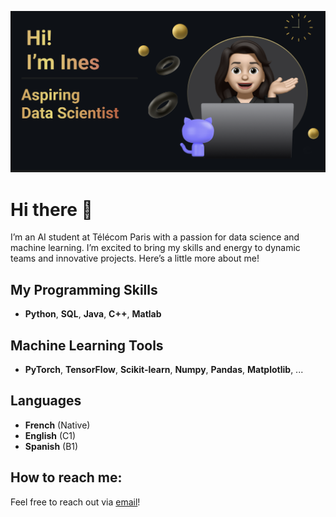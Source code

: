 <p align="center">
  <picture>
    <source 
      srcset="https://github.com/InesLalou/InesLalou/blob/main/header-profile-2.png?raw=true" 
      media="(prefers-color-scheme: dark)">
    <img 
      src="https://github.com/InesLalou/InesLalou/blob/main/header-profile.png?raw=true" 
      alt="Header image">
  </picture>
</p>

# Hi there 👋

I’m an AI student at Télécom Paris with a passion for data science and machine learning. I’m excited to bring my skills and energy to dynamic teams and innovative projects. Here’s a little more about me!

## My Programming Skills
- **Python**, **SQL**, **Java**, **C++**, **Matlab**

## Machine Learning Tools
- **PyTorch**, **TensorFlow**, **Scikit-learn**, **Numpy**, **Pandas**, **Matplotlib**, ...

## Languages
- **French** (Native)  
- **English** (C1)  
- **Spanish** (B1)

## How to reach me:
Feel free to reach out via [email](mailto:ines.lalou@outlook.com)!
 

<!--
**InesLalou/InesLalou** is a ✨ _special_ ✨ repository because its `README.md` (this file) appears on your GitHub profile.
AI student with diverse and successful experience in data, eager to apply my skills and energy to contribute to your team.

Skills 
Here are some ideas to get you started:

- 🔭 I’m currently working on ...
- 🌱 I’m currently learning ...
- 👯 I’m looking to collaborate on ...
- 🤔 I’m looking for help with ...
- 💬 Ask me about ...
- 📫 How to reach me: ...
- 😄 Pronouns: ...
- ⚡ Fun fact: ...
-->
